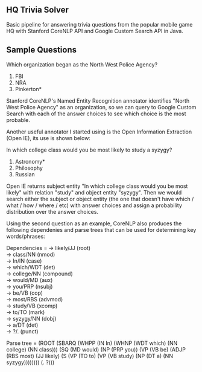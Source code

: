 ## HQ Trivia Solver
Basic pipeline for answering trivia questions from the popular mobile game HQ with Stanford CoreNLP API and Google Custom Search API in Java.

## Sample Questions
Which organization began as the North West Police Agency?  
1. FBI	  
2. NRA  
3. Pinkerton*  

Stanford CoreNLP's Named Entity Recognition annotator identifies "North West Police Agency" as an organization, so we can query to Google Custom Search with each of the answer choices to see which choice is the most probable.

Another useful annotator I started using is the Open Information Extraction (Open IE), its use is shown below:

In which college class would you be most likely to study a syzygy?  
1. Astronomy*  
2. Philosophy  
3. Russian  

Open IE returns subject entity "In which college class would you be most likely" with relation "study" and object entity "syzygy". Then we would search either the subject or object entity (the one that doesn't have which / what / how / where / etc) with answer choices and assign a probability distribution over the answer choices.

Using the second question as an example, CoreNLP also produces the following dependenies and parse trees that can be used for determining key words/phrases:

Dependencies = -> likely/JJ (root)  
  -> class/NN (nmod)  
    -> In/IN (case)  
    -> which/WDT (det)  
    -> college/NN (compound)  
  -> would/MD (aux)  
  -> you/PRP (nsubj)  
  -> be/VB (cop)  
  -> most/RBS (advmod)  
  -> study/VB (xcomp)  
    -> to/TO (mark)  
    -> syzygy/NN (dobj)  
      -> a/DT (det)  
  -> ?/. (punct)  

Parse tree = (ROOT (SBARQ (WHPP (IN In) (WHNP (WDT which) (NN college) (NN class))) (SQ (MD would) (NP (PRP you)) (VP (VB be) (ADJP (RBS most) (JJ likely) (S (VP (TO to) (VP (VB study) (NP (DT a) (NN syzygy)))))))) (. ?)))
